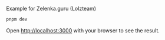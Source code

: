 Example for Zelenka.guru (Lolzteam)

```bash
pnpm dev
```
Open [http://localhost:3000](http://localhost:3000) with your browser to see the result.
